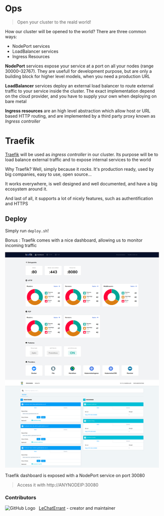 # Ops

> Open your cluster to the reald world!

How our cluster will be opened to the world? There are three common ways:
 * NodePort services
 * LoadBalancer services
 * Ingress Resources

**NodePort** services expose your service at a port on all your nodes (range 30000–32767). They are usefull for development purpose, but are only a building block for higher level models, when you need a production URL

**LoadBalancer** services deploy an external load balancer to route external traffic to your service inside the cluster. The exact implementation depend on the cloud provider, and you have to supply your own when deploying on bare metal

**Ingress resources** are an high level abstraction which allow host or URL based HTTP routing, and are implemented by a third party proxy known as *Ingress controller*

# Traefik

[Traefik](https://containo.us/traefik/) will be used as *ingress controller* in our cluster. Its purpose will be to load balance external traffic and to expose internal services to the world

Why Traefik? Well, simply because it *rocks*. It's production ready, used by big companies, easy to use, open source...

It works everywhere, is well designed and well documented, and have a big ecosystem around it.

And last of all, it supports a lot of nicely features, such as authentification and HTTPS

## Deploy

Simply run `deploy.sh`!

Bonus : Traefik comes with a nice dashboard, allowing us to monitor incoming traffic

![Traefik Services](/.github/traefik-services.png)
![Traefik Providers](/.github/traefik-providers.png)

Traefik dashboard is exposed with a NodePort service on port 30080

> Access it with http://ANYNODEIP:30080

### Contributors

![GitHub Logo](https://github.com/LeChatErrant.png?size=30) &nbsp; [LeChatErrant](https://github.com/LeChatErrant) - creator and maintainer
